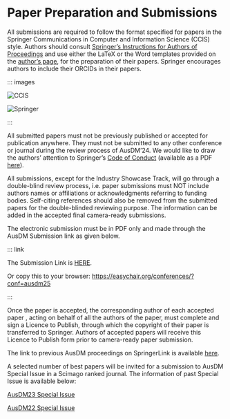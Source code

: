 # Paper Preparation and Submissions



All submissions are required to follow the format specified for papers in the Springer Communications in Computer and Information Science (CCIS) style. Authors should consult [Springer’s Instructions for Authors of Proceedings](https://resource-cms.springernature.com/springer-cms/rest/v1/content/19242230/data/v13) and use either the LaTeX or the Word templates provided on the [author’s page](https://www.springer.com/gp/computer-science/lncs/conference-proceedings-guidelines), for the preparation of their papers. Springer encourages authors to include their ORCIDs in their papers.

::: images

![CCIS](./media/Logo/CCIS.jpg)

![Springer](./media/Logo/Springer.jpg)

:::


All submitted papers must not be previously published or accepted for publication anywhere. They must not be submitted to any other conference or journal during the review process of AusDM’24. We would like to draw the authors’ attention to Springer’s [Code of Conduct](https://www.springernature.com/gp/authors/book-authors-code-of-conduct) (available as a PDF [here](https://bpb-ap-se2.wpmucdn.com/blogs.auckland.ac.nz/dist/c/892/files/2022/08/Publishers_Code_of_Conduct_for_Book_Authors.pdf)). 

All submissions, except for the Industry Showcase Track, will go through a double-blind review process, i.e. paper submissions must NOT include authors names or affiliations or acknowledgments referring to funding bodies. Self-citing references should also be removed from the submitted papers for the double-blinded reviewing purpose. The information can be added in the accepted final camera-ready submissions.

The electronic submission must be in PDF only and made through the AusDM Submission link as given below.

::: link

The Submission Link is [HERE](https://easychair.org/conferences/?conf=ausdm25).

Or copy this to your browser: https://easychair.org/conferences/?conf=ausdm25

:::

Once the paper is accepted, the corresponding author of each accepted paper , acting on behalf of all the authors of the paper, must complete and sign a Licence to Publish, through which the copyright of their paper is transferred to Springer. Authors of accepted papers will receive this Licence to Publish form prior to camera-ready paper submission.

The link to previous AusDM proceedings on SpringerLink is available [here](https://link.springer.com/conference/ausdm).

A selected number of best papers will be invited for a submission to AusDM Special Issue in a Scimago ranked journal. The information of past Special Issue is available below:

[AusDM23 Special Issue](https://link.springer.com/collections/feciibbfdd)

[AusDM22 Special Issue](https://link.springer.com/article/10.1007/s41019-024-00247-w) 

